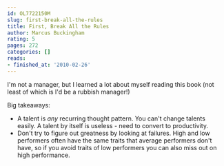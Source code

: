 ```yaml
---
id: OL7722150M
slug: first-break-all-the-rules
title: First, Break All the Rules
author: Marcus Buckingham
rating: 5
pages: 272
categories: []
reads:
- finished_at: '2010-02-26'
---
```

I'm not a manager, but I learned a lot about myself reading this book (not least of which is I'd be a rubbish manager!) 

Big takeaways: 
- A talent is *any* recurring thought pattern. You can't change talents easily. A talent by itself is useless - need to convert to productivity.
- Don't try to figure out greatness by looking at failures. High and low performers often have the same traits that average performers don't have, so if you avoid traits of low performers you can also miss out on high performance.
